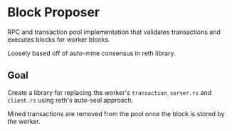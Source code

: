 # Block Proposer
RPC and transaction pool implementation that validates transactions and executes blocks for worker blocks.

Loosely based off of auto-mine consensus in reth library.


## Goal
Create a library for replacing the worker's `transaction_server.rs` and `client.rs` using reth's auto-seal approach.

Mined transactions are removed from the pool once the block is stored by the worker.
